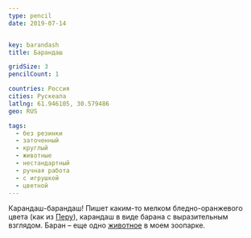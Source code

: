 ```yaml
---
type: pencil
date: 2019-07-14


key: barandash
title: Барандаш

gridSize: 3
pencilCount: 1

countries: Россия
cities: Рускеала
latlng: 61.946105, 30.579486
geo: RUS

tags:
  - без резинки
  - заточенный
  - круглый
  - животные
  - нестандартный
  - ручная работа
  - с игрушкой
  - цветной
---
```


Карандаш-барандаш! Пишет каким-то мелком бледно-оранжевого цвета (как из [Перу](?display=peru)), карандаш в виде барана с выразительным взглядом. Баран – еще одно [животное](?tag=животные) в моем зоопарке.
